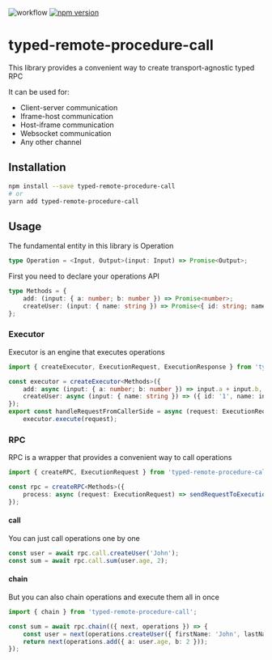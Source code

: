 ![workflow](https://github.com/sergeyshpadyrev/typed-remote-procedure-call/actions/workflows/main.yml/badge.svg)
[![npm version](https://badge.fury.io/js/typed-remote-procedure-call.svg)](https://badge.fury.io/js/typed-remote-procedure-call)

# typed-remote-procedure-call

This library provides a convenient way to create transport-agnostic typed RPC <br/>

It can be used for:

-   Client-server communication
-   Iframe-host communication
-   Host-iframe communication
-   Websocket communication
-   Any other channel

## Installation

```sh
npm install --save typed-remote-procedure-call
# or
yarn add typed-remote-procedure-call
```

## Usage

The fundamental entity in this library is Operation

```ts
type Operation = <Input, Output>(input: Input) => Promise<Output>;
```

First you need to declare your operations API

```ts
type Methods = {
    add: (input: { a: number; b: number }) => Promise<number>;
    createUser: (input: { name: string }) => Promise<{ id: string; name: string }>;
};
```

### Executor

Executor is an engine that executes operations

```ts
import { createExecutor, ExecutionRequest, ExecutionResponse } from 'typed-remote-procedure-call';

const executor = createExecutor<Methods>({
    add: async (input: { a: number; b: number }) => input.a + input.b,
    createUser: async (input: { name: string }) => ({ id: '1', name: input.name }),
});
export const handleRequestFromCallerSide = async (request: ExecutionRequest): Promise<ExecutionResponse> =>
    executor.execute(request);
```

### RPC

RPC is a wrapper that provides a convenient way to call operations

```ts
import { createRPC, ExecutionRequest } from 'typed-remote-procedure-call';

const rpc = createRPC<Methods>({
    process: async (request: ExecutionRequest) => sendRequestToExecutionSide(request), // Here you can use any transport
});
```

#### call

You can just call operations one by one

```ts
const user = await rpc.call.createUser('John');
const sum = await rpc.call.sum(user.age, 2);
```

#### chain

But you can also chain operations and execute them all in once

```ts
import { chain } from 'typed-remote-procedure-call';

const sum = await rpc.chain(({ next, operations }) => {
    const user = next(operations.createUser({ firstName: 'John', lastName: 'Doe' }));
    return next(operations.add({ a: user.age, b: 2 }));
});
```
